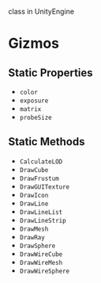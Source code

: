 class in UnityEngine
# Gizmos

## Static Properties
- `color`
- `exposure`
- `matrix`
- `probeSize`
## Static Methods
- `CalculateLOD`
- `DrawCube`
- `DrawFrustum`
- `DrawGUITexture`
- `DrawIcon`
- `DrawLine`
- `DrawLineList`
- `DrawLineStrip`
- `DrawMesh`
- `DrawRay`
- `DrawSphere`
- `DrawWireCube`
- `DrawWireMesh`
- `DrawWireSphere`
